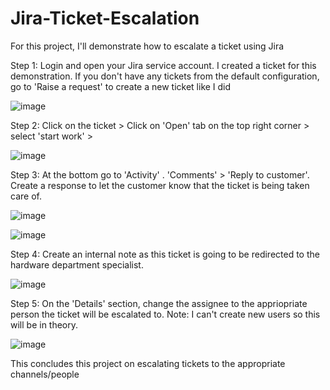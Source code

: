# Jira-Ticket-Escalation

For this project, I'll demonstrate how to escalate a ticket using Jira 

Step 1: Login and open your Jira service account. I created a ticket for this demonstration. If you don't have any tickets from the default configuration, go to 'Raise a request' to create a new ticket like I did 

![image](https://github.com/user-attachments/assets/1ed5a9c9-f944-42b1-a993-e0ff9295a401)

Step 2: Click on the ticket > Click on 'Open' tab on the top right corner > select 'start work' > 

![image](https://github.com/user-attachments/assets/a30c792b-6ff2-4af0-8227-40548e213455)

Step 3: At the bottom go to 'Activity' . 'Comments' > 'Reply to customer'. Create a response to let the customer know that the ticket is being taken care of. 

![image](https://github.com/user-attachments/assets/21690024-e015-4522-9f50-cd489a0bf196)

![image](https://github.com/user-attachments/assets/9b726091-60f3-49a1-82c3-a1ec024b1292)

Step 4: Create an internal note as this ticket is going to be redirected to the hardware department specialist. 

![image](https://github.com/user-attachments/assets/cc087564-e3be-4195-9e04-178f22557080)

Step 5: On the 'Details' section, change the assignee to the appriopriate person the ticket will be escalated to. Note: I can't create new users so this will be in theory. 

![image](https://github.com/user-attachments/assets/879e6c18-3dda-44c3-ab83-a69dc3ee568f)

This concludes this project on escalating tickets to the appropriate channels/people












